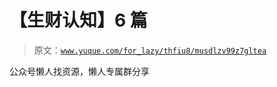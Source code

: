 # 【生财认知】6 篇

> 原文：[`www.yuque.com/for_lazy/thfiu8/musdlzv99z7gltea`](https://www.yuque.com/for_lazy/thfiu8/musdlzv99z7gltea)



公众号懒人找资源，懒人专属群分享